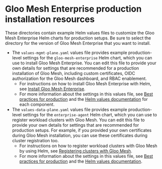 # Gloo Mesh Enterprise production installation resources

These directories contain example Helm values files to customize the Gloo Mesh Enterprise Helm charts for production setups. Be sure to select the directory for the version of Gloo Mesh Enterprise that you want to install.

- The `values-mgmt-plane.yaml` values file provides example production-level settings for the `gloo-mesh-enterprise` Helm chart, which you can use to install Gloo Mesh Enterprise. You can edit this file to provide your own details for settings that are recommended for a production installation of Gloo Mesh, including custom certificates, OIDC authorization for the Gloo Mesh dashboard, and RBAC enablement.
  - For instructions on how to install Gloo Mesh Enterprise with Helm, see [Install Gloo Mesh Enterprise](https://docs.solo.io/gloo-mesh-enterprise/latest/setup/installation/enterprise_installation/).
  - For more information about the settings in this values file, see [Best practices for production](https://docs.solo.io/gloo-mesh-enterprise/latest/setup/installation/recommended_setup/) and the [Helm values documentation](https://docs.solo.io/gloo-mesh-enterprise/main/reference/helm/gloo_mesh_enterprise/latest/) for each component.
- The `values-data-plane.yaml` values file provides example production-level settings for the `enterprise-agent` Helm chart, which you can use to register workload clusters with Gloo Mesh. You can edit this file to provide your own details for settings that are recommended for production setups. For example, if you provided your own certificates during Gloo Mesh installation, you can use these certificates during cluster registration too.
  - For instructions on how to register workload clusters with Gloo Mesh by using Helm, see [Registering clusters with Gloo Mesh](https://docs.solo.io/gloo-mesh-enterprise/latest/setup/enterprise_cluster_registration/).
  - For more information about the settings in this values file, see [Best practices for production](https://docs.solo.io/gloo-mesh-enterprise/latest/setup/installation/recommended_setup/#data-plane-settings) and the [Helm values documentation](https://docs.solo.io/gloo-mesh-enterprise/main/reference/helm/gloo_mesh_enterprise/latest/enterprise_agent/).